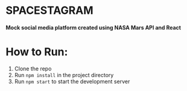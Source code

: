 # SPACESTAGRAM


#### Mock social media platform created using NASA Mars API and React


# How to Run:
1. Clone the repo
2. Run ```npm install``` in the project directory
3. Run ```npm start``` to start the development server

